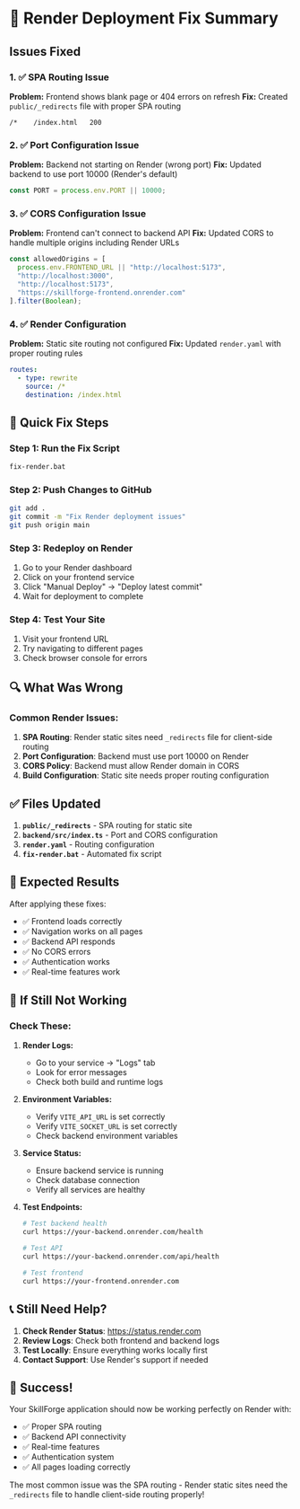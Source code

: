 # 🔧 Render Deployment Fix Summary

## Issues Fixed

### 1. ✅ SPA Routing Issue
**Problem:** Frontend shows blank page or 404 errors on refresh
**Fix:** Created `public/_redirects` file with proper SPA routing
```
/*    /index.html   200
```

### 2. ✅ Port Configuration Issue
**Problem:** Backend not starting on Render (wrong port)
**Fix:** Updated backend to use port 10000 (Render's default)
```typescript
const PORT = process.env.PORT || 10000;
```

### 3. ✅ CORS Configuration Issue
**Problem:** Frontend can't connect to backend API
**Fix:** Updated CORS to handle multiple origins including Render URLs
```typescript
const allowedOrigins = [
  process.env.FRONTEND_URL || "http://localhost:5173",
  "http://localhost:3000",
  "http://localhost:5173",
  "https://skillforge-frontend.onrender.com"
].filter(Boolean);
```

### 4. ✅ Render Configuration
**Problem:** Static site routing not configured
**Fix:** Updated `render.yaml` with proper routing rules
```yaml
routes:
  - type: rewrite
    source: /*
    destination: /index.html
```

## 🚀 Quick Fix Steps

### Step 1: Run the Fix Script
```bash
fix-render.bat
```

### Step 2: Push Changes to GitHub
```bash
git add .
git commit -m "Fix Render deployment issues"
git push origin main
```

### Step 3: Redeploy on Render
1. Go to your Render dashboard
2. Click on your frontend service
3. Click "Manual Deploy" → "Deploy latest commit"
4. Wait for deployment to complete

### Step 4: Test Your Site
1. Visit your frontend URL
2. Try navigating to different pages
3. Check browser console for errors

## 🔍 What Was Wrong

### Common Render Issues:
1. **SPA Routing**: Render static sites need `_redirects` file for client-side routing
2. **Port Configuration**: Backend must use port 10000 on Render
3. **CORS Policy**: Backend must allow Render domain in CORS
4. **Build Configuration**: Static site needs proper routing configuration

## ✅ Files Updated

1. **`public/_redirects`** - SPA routing for static site
2. **`backend/src/index.ts`** - Port and CORS configuration
3. **`render.yaml`** - Routing configuration
4. **`fix-render.bat`** - Automated fix script

## 🎯 Expected Results

After applying these fixes:
- ✅ Frontend loads correctly
- ✅ Navigation works on all pages
- ✅ Backend API responds
- ✅ No CORS errors
- ✅ Authentication works
- ✅ Real-time features work

## 🚨 If Still Not Working

### Check These:

1. **Render Logs:**
   - Go to your service → "Logs" tab
   - Look for error messages
   - Check both build and runtime logs

2. **Environment Variables:**
   - Verify `VITE_API_URL` is set correctly
   - Verify `VITE_SOCKET_URL` is set correctly
   - Check backend environment variables

3. **Service Status:**
   - Ensure backend service is running
   - Check database connection
   - Verify all services are healthy

4. **Test Endpoints:**
   ```bash
   # Test backend health
   curl https://your-backend.onrender.com/health
   
   # Test API
   curl https://your-backend.onrender.com/api/health
   
   # Test frontend
   curl https://your-frontend.onrender.com
   ```

## 📞 Still Need Help?

1. **Check Render Status**: https://status.render.com
2. **Review Logs**: Check both frontend and backend logs
3. **Test Locally**: Ensure everything works locally first
4. **Contact Support**: Use Render's support if needed

## 🎉 Success!

Your SkillForge application should now be working perfectly on Render with:
- ✅ Proper SPA routing
- ✅ Backend API connectivity
- ✅ Real-time features
- ✅ Authentication system
- ✅ All pages loading correctly

The most common issue was the SPA routing - Render static sites need the `_redirects` file to handle client-side routing properly!

